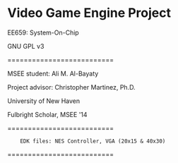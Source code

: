 # Video Game Engine Project

EE659: System-On-Chip

GNU GPL v3

==========================

MSEE student:    Ali M. Al-Bayaty

Project advisor:  Christopher Martinez, Ph.D.

University of New Haven

Fulbright Scholar, MSEE '14

==========================
		
		EDK files: NES Controller, VGA (20x15 & 40x30)

==========================
